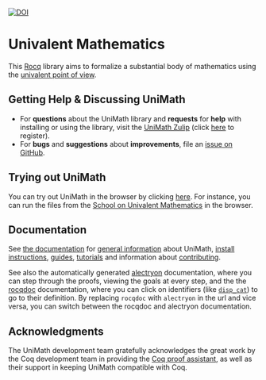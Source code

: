 [![DOI](https://zenodo.org/badge/17321421.svg)](https://zenodo.org/badge/latestdoi/17321421)

# Univalent Mathematics

This [Rocq](https://coq.inria.fr/) library aims to formalize a substantial body of mathematics using the
[univalent point of view](https://en.wikipedia.org/wiki/Univalent_foundations).

## Getting Help & Discussing UniMath

- For **questions** about the UniMath library and **requests** for **help** with installing or using the library, visit the [UniMath Zulip](https://unimath.zulipchat.com) (click [here](https://unimath.zulipchat.com/register/) to register).
- For **bugs** and **suggestions** about **improvements**, file an [issue on GitHub](https://github.com/UniMath/UniMath/issues).

## Trying out UniMath

You can try out UniMath in the browser by clicking [here](https://unimath.github.io/live/).
For instance, you can run the files from the [School on Univalent Mathematics](https://unimath.github.io/Schools/) in the browser.

## Documentation

See [the documentation](./documentation/Documentation.md) for [general information](./documentation/unimath/About-UniMath.md) about UniMath, [install instructions](./documentation/setup/Setup.md), [guides](./documentation/guides/Guides.md), [tutorials](./documentation/guides/tutorials/) and information about [contributing](./documentation/contributing/Contributing.md).

See also the automatically generated [alectryon](http://unimath.github.io/UniMath/gen/alectryon/UniMath.Foundations.PartA) documentation, where you can step through the proofs, viewing the goals at every step, and the the [rocqdoc](https://unimath.github.io/UniMath/gen/rocqdoc/toc) documentation, where you can click on identifiers (like [`disp_cat`](https://unimath.github.io/UniMath/gen/rocqdoc/UniMath.CategoryTheory.DisplayedCats.Core#disp_cat)) to go to their definition. By replacing `rocqdoc` with `alectryon` in the url and vice versa, you can switch between the rocqdoc and alectryon documentation.

## Acknowledgments

The UniMath development team gratefully acknowledges the great work by
the Coq development team in providing the [Coq proof assistant](https://coq.inria.fr/), as well
as their support in keeping UniMath compatible with Coq.
